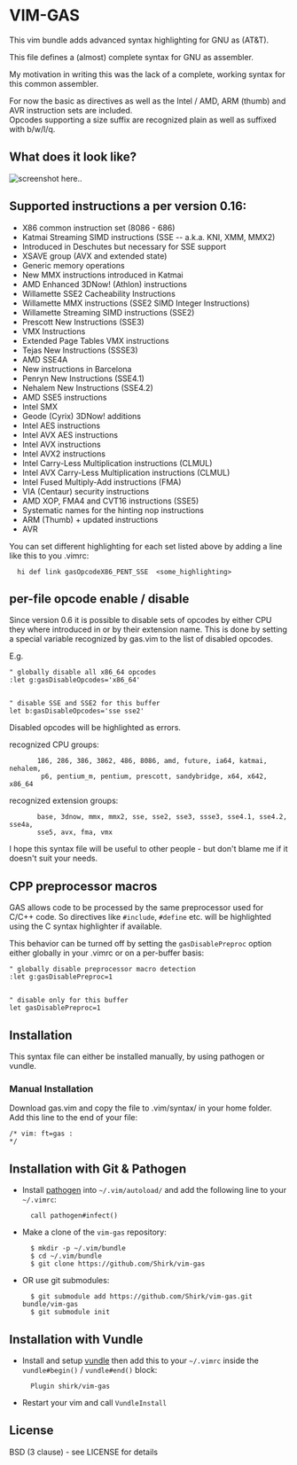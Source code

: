 # VIM-GAS

This vim bundle adds advanced syntax highlighting for GNU as (AT&T).

This file defines a (almost) complete syntax for GNU as assembler. 

My motivation in writing this was the lack of a complete, working syntax for this 
common assembler. 

For now the basic as directives as well as the Intel / AMD, ARM (thumb) and AVR instruction sets are included.  
Opcodes supporting a size suffix are recognized plain as well as suffixed with b/w/l/q. 

## What does it look like?

![screenshot here..](https://raw.githubusercontent.com/Shirk/vim-gas/master/sample.png)

## Supported instructions a per version 0.16: 

- X86 common instruction set (8086 - 686) 
- Katmai Streaming SIMD instructions (SSE -- a.k.a. KNI, XMM, MMX2) 
- Introduced in Deschutes but necessary for SSE support 
- XSAVE group (AVX and extended state) 
- Generic memory operations 
- New MMX instructions introduced in Katmai 
- AMD Enhanced 3DNow! (Athlon) instructions 
- Willamette SSE2 Cacheability Instructions 
- Willamette MMX instructions (SSE2 SIMD Integer Instructions) 
- Willamette Streaming SIMD instructions (SSE2) 
- Prescott New Instructions (SSE3) 
- VMX Instructions 
- Extended Page Tables VMX instructions 
- Tejas New Instructions (SSSE3) 
- AMD SSE4A 
- New instructions in Barcelona 
- Penryn New Instructions (SSE4.1) 
- Nehalem New Instructions (SSE4.2) 
- AMD SSE5 instructions 
- Intel SMX 
- Geode (Cyrix) 3DNow! additions 
- Intel AES instructions 
- Intel AVX AES instructions 
- Intel AVX instructions 
- Intel AVX2 instructions
- Intel Carry-Less Multiplication instructions (CLMUL) 
- Intel AVX Carry-Less Multiplication instructions (CLMUL) 
- Intel Fused Multiply-Add instructions (FMA) 
- VIA (Centaur) security instructions 
- AMD XOP, FMA4 and CVT16 instructions (SSE5) 
- Systematic names for the hinting nop instructions 
- ARM (Thumb) + updated instructions
- AVR

You can set different highlighting for each set listed above by adding a line like this to you .vimrc: 

```vim
  hi def link gasOpcodeX86_PENT_SSE  <some_highlighting> 
```

## per-file opcode enable / disable 

Since version 0.6 it is possible to disable sets of opcodes by either CPU they where introduced in or by their extension name. 
This is done by setting a special variable recognized by gas.vim to the list of disabled opcodes. 

E.g. 

```vim
" globally disable all x86_64 opcodes 
:let g:gasDisableOpcodes='x86_64' 


" disable SSE and SSE2 for this buffer 
let b:gasDisableOpcodes='sse sse2' 
```

Disabled opcodes will be highlighted as errors. 

recognized CPU groups:

           186, 286, 386, 3862, 486, 8086, amd, future, ia64, katmai, nehalem, 
            p6, pentium_m, pentium, prescott, sandybridge, x64, x642, x86_64 

recognized extension groups: 

           base, 3dnow, mmx, mmx2, sse, sse2, sse3, ssse3, sse4.1, sse4.2, sse4a, 
           sse5, avx, fma, vmx 


I hope this syntax file will be useful to other people 
  \- but don't blame me if it doesn't suit your needs. 

## CPP preprocessor macros

GAS allows code to be processed by the same preprocessor used for C/C++ code. 
So directives like `#include`, `#define` etc. will be highlighted using the C 
syntax highlighter if available. 

This behavior can be turned off by setting the `gasDisablePreproc` option 
either globally in your .vimrc or on a per-buffer basis:

```vim
" globally disable preprocessor macro detection
:let g:gasDisablePreproc=1 


" disable only for this buffer 
let gasDisablePreproc=1 
```

## Installation

This syntax file can either be installed manually, by using pathogen or vundle.

### Manual Installation

Download gas.vim and copy the file to .vim/syntax/ in your home folder. 
Add this line to the end of your file: 

```vim
/* vim: ft=gas : 
*/ 
```

## Installation with Git & Pathogen

- Install [pathogen](http://www.vim.org/scripts/script.php?script_id=2332) into `~/.vim/autoload/` and add the
   following line to your `~/.vimrc`:

        call pathogen#infect()

- Make a clone of the `vim-gas` repository:

        $ mkdir -p ~/.vim/bundle
        $ cd ~/.vim/bundle
        $ git clone https://github.com/Shirk/vim-gas

- OR use git submodules:

        $ git submodule add https://github.com/Shirk/vim-gas.git bundle/vim-gas
        $ git submodule init

## Installation with Vundle

- Install and setup [vundle](https://github.com/VundleVim/Vundle.vim) then add this to your `~/.vimrc` inside
   the `vundle#begin()` / `vundle#end()` block:

        Plugin shirk/vim-gas

- Restart your vim and call `VundleInstall`

## License ##

BSD (3 clause) - see LICENSE for details
